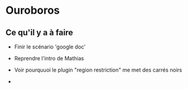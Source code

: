 # Ouroboros
## Ce qu'il y a à faire
-  Finir le scénario 'google doc'
- Reprendre l'intro de Mathias

- Voir pourquuoi le plugin "region restriction" me met des carrés noirs
- 